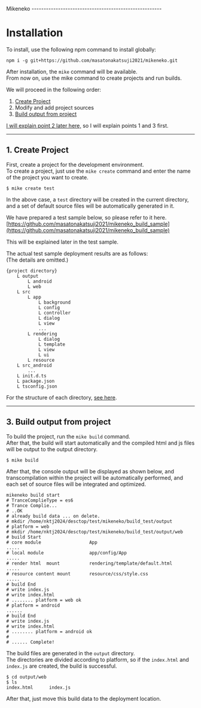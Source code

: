 Mikeneko ------------------------------------------------------

# Installation

To install, use the following npm command to install globally:

```
npm i -g git+https://github.com/masatonakatsuji2021/mikeneko.git
```

After installation, the ``mike`` command will be available.  
From now on, use the mike command to create projects and run builds.

We will proceed in the following order:

1. [Create Project](#create_project)
2. Modify and add project sources
3. [Build output from project](#build)

[I will explain point 2 later here,](#-structure) so I will explain points 1 and 3 first.

---


<div id="create_project"></div>

## 1. Create Project

First, create a project for the development environment.  
To create a project, just use the ``mike create`` command and enter the name of the project you want to create.

```
$ mike create test
```

In the above case, a ``test`` directory will be created in the current directory,  
and a set of default source files will be automatically generated in it.

We have prepared a test sample below, so please refer to it here.  
[https://github.com/masatonakatsuji2021/mikeneko_build_sample](https://github.com/masatonakatsuji2021/mikeneko_build_sample)

This will be explained later in the test sample.

The actual test sample deployment results are as follows:  
(The details are omitted.)

```
{project directory}
    L output
        L android
        L web
    L src
        L app
            L background
            L config
            L controller
            L dialog
            L view
            ...
        L rendering
            L dialog
            L template
            L view
            L ui
        L resource
    L src_android
        ...
    L init.d.ts
    L package.json
    L tsconfig.json
```

For the structure of each directory, [see here](#structure).

---
<div id="build"></div>

## 3. Build output from project

To build the project, run the ``mike build`` command.  
After that, the build will start automatically and the compiled html and js files will be output to the output directory.

```
$ mike build
```

After that, the console output will be displayed as shown below,
and transcompilation within the project will be automatically performed, and each set of source files will be integrated and optimized.

```console
mikeneko build start
# TranceComplieType = es6
# Trance Complie...
# ..OK
# already build data ... on delete.
# mkdir /home/nktj2024/desctop/test/mikeneko/build_test/output
# platform = web
# mkdir /home/nktj2024/desctop/test/mikeneko/build_test/output/web
# build Start
# core module                  App
.....
# local module                 app/config/App
.....
# render html  mount           rendering/template/default.html
.....
# resource content mount       resource/css/style.css
.....
# build End
# write index.js
# write index.html
# ........ platform = web ok
# platform = android
......
# build End
# write index.js
# write index.html
# ........ platform = android ok
#
# ...... Complete!
```

The build files are generated in the ``output`` directory.  
The directories are divided according to platform, so if the ``index.html`` and ``index.js`` are created, the build is successful.

```
$ cd output/web
$ ls
index.html      index.js
```

After that, just move this build data to the deployment location.
